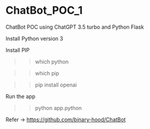 # ChatBot_POC_1
ChatBot POC using ChatGPT 3.5 turbo and Python Flask

Install Python version 3

Install PIP

>> which python

>> which pip

>> pip install openai


Run the app
>> python app.python
























Refer -> https://github.com/binary-hood/ChatBot
